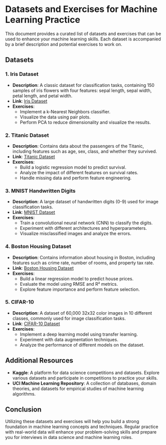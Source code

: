 # Datasets and Exercises for Machine Learning Practice

This document provides a curated list of datasets and exercises that can be used to enhance your machine learning skills. Each dataset is accompanied by a brief description and potential exercises to work on.

## Datasets

### 1. Iris Dataset
- **Description**: A classic dataset for classification tasks, containing 150 samples of iris flowers with four features: sepal length, sepal width, petal length, and petal width.
- **Link**: [Iris Dataset](https://archive.ics.uci.edu/ml/datasets/iris)
- **Exercises**:
  - Implement a k-Nearest Neighbors classifier.
  - Visualize the data using pair plots.
  - Perform PCA to reduce dimensionality and visualize the results.

### 2. Titanic Dataset
- **Description**: Contains data about the passengers of the Titanic, including features such as age, sex, class, and whether they survived.
- **Link**: [Titanic Dataset](https://www.kaggle.com/c/titanic/data)
- **Exercises**:
  - Build a logistic regression model to predict survival.
  - Analyze the impact of different features on survival rates.
  - Handle missing data and perform feature engineering.

### 3. MNIST Handwritten Digits
- **Description**: A large dataset of handwritten digits (0-9) used for image classification tasks.
- **Link**: [MNIST Dataset](http://yann.lecun.com/exdb/mnist/)
- **Exercises**:
  - Train a convolutional neural network (CNN) to classify the digits.
  - Experiment with different architectures and hyperparameters.
  - Visualize misclassified images and analyze the errors.

### 4. Boston Housing Dataset
- **Description**: Contains information about housing in Boston, including features such as crime rate, number of rooms, and property tax rate.
- **Link**: [Boston Housing Dataset](https://www.kaggle.com/c/boston-housing)
- **Exercises**:
  - Build a linear regression model to predict house prices.
  - Evaluate the model using RMSE and R² metrics.
  - Explore feature importance and perform feature selection.

### 5. CIFAR-10
- **Description**: A dataset of 60,000 32x32 color images in 10 different classes, commonly used for image classification tasks.
- **Link**: [CIFAR-10 Dataset](https://www.cs.toronto.edu/~kriz/cifar.html)
- **Exercises**:
  - Implement a deep learning model using transfer learning.
  - Experiment with data augmentation techniques.
  - Analyze the performance of different models on the dataset.

## Additional Resources

- **Kaggle**: A platform for data science competitions and datasets. Explore various datasets and participate in competitions to practice your skills.
- **UCI Machine Learning Repository**: A collection of databases, domain theories, and datasets for empirical studies of machine learning algorithms.

## Conclusion

Utilizing these datasets and exercises will help you build a strong foundation in machine learning concepts and techniques. Regular practice with real-world data will enhance your problem-solving skills and prepare you for interviews in data science and machine learning roles.